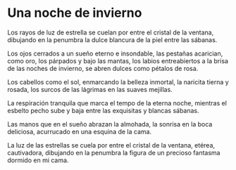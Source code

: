 # Una noche de invierno

Los rayos de luz de estrella se cuelan por entre el cristal de la ventana, dibujando en la penumbra la dulce blancura de la piel entre las sábanas.

Los ojos cerrados a un sueño eterno e insondable, las pestañas acarician, como oro, los párpados y bajo las mantas, los labios entreabiertos a la brisa de las noches de invierno, se abren dulces como pétalos de rosa.

Los cabellos como el sol, enmarcando la belleza inmortal, la naricita tierna y rosada, los surcos de las lágrimas en las suaves mejillas.

La respiración tranquila que marca el tempo de la eterna noche, mientras el esbelto pecho sube y baja entre las exquisitas y blancas sábanas.

Las manos que en el sueño abrazan la almohada, la sonrisa en la boca deliciosa, acurrucado en una esquina de la cama.

La luz de las estrellas se cuela por entre el cristal de la ventana, etérea, cautivadora, dibujando en la penumbra la figura de un precioso fantasma dormido en mi cama.


